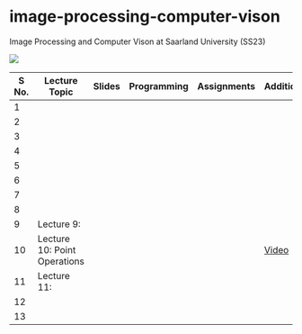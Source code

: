 # image-processing-computer-vison
Image Processing and Computer Vison at Saarland University (SS23) 

![](https://www.mia.uni-saarland.de/Teaching/IPCV23/ipcv_header.png)


| S No.  | Lecture Topic | Slides | Programming | Assignments | Additional  |
|--------|---------------|--------|-------------|-------------|-------------|
| 1      |               |        |             |             |             |
| 2      |               |        |             |             |             |
| 3      |               |        |             |             |             |
| 4      |               |        |             |             |             |
| 5      |               |        |             |             |             |
| 6      |               |        |             |             |             |
| 7      |               |        |             |             |             |
| 8      |               |        |             |             |             |
| 9      | Lecture 9:    |        |             |             |             |
| 10     | Lecture 10: Point Operations   |        |             |             |   [Video](https://www.youtube.com/watch?v=rZSYTSPrLH8)          |
| 11     | Lecture 11:   |        |             |             |             |
| 12     |               |        |             |             |             |
| 13     |               |        |             |             |             |
